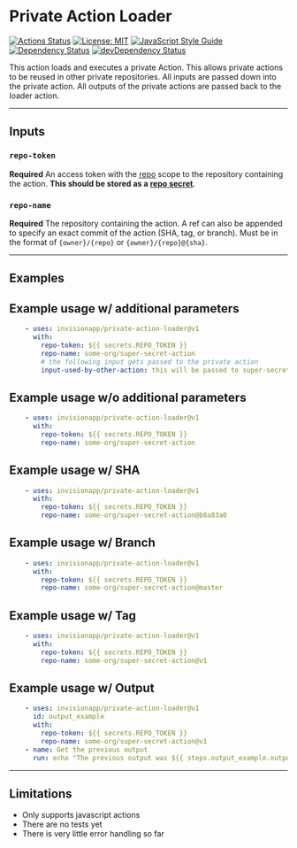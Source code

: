 # Private Action Loader

[![Actions Status](https://github.com/invisionapp/private-action-loader/workflows/ci/badge.svg?branch=develop)](https://github.com/invisionapp/private-action-loader/actions)
[![License: MIT](https://img.shields.io/badge/license-MIT-brightgreen.svg)](https://opensource.org/licenses/MIT)
[![JavaScript Style Guide](https://img.shields.io/badge/code_style-standard-brightgreen.svg)](https://standardjs.com)
[![Dependency Status](https://david-dm.org/InVisionApp/private-action-loader.svg)](https://david-dm.org/InVisionApp/private-action-loader)
[![devDependency Status](https://david-dm.org/InVisionApp/private-action-loader/dev-status.svg)](https://david-dm.org/InVisionApp/private-action-loader#info=devDependencies)

This action loads and executes a private Action.  This allows private actions to be reused in other private repositories.  All inputs are passed down into the private action. All outputs of the private actions are passed back to the loader action.

---
## **Inputs**
### **`repo-token`**

**Required** An access token with the [repo](https://help.github.com/en/github/authenticating-to-github/creating-a-personal-access-token-for-the-command-line) scope to the repository containing the action.  **This should be stored as a [repo secret](https://help.github.com/en/actions/automating-your-workflow-with-github-actions/creating-and-using-encrypted-secrets)**.

### **`repo-name`**

**Required** The repository containing the action.  A ref can also be appended to specify an exact commit of the action (SHA, tag, or branch). Must be in the format of `{owner}/{repo}` or `{owner}/{repo}@{sha}`.

---
## **Examples**
## Example usage w/ additional parameters
``` yaml
    - uses: invisionapp/private-action-loader@v1
      with:
        repo-token: ${{ secrets.REPO_TOKEN }}
        repo-name: some-org/super-secret-action
        # the following input gets passed to the private action
        input-used-by-other-action: this will be passed to super-secret-action
```

## Example usage w/o additional parameters
``` yaml
    - uses: invisionapp/private-action-loader@v1
      with:
        repo-token: ${{ secrets.REPO_TOKEN }}
        repo-name: some-org/super-secret-action
```

## Example usage w/ SHA
``` yaml
    - uses: invisionapp/private-action-loader@v1
      with:
        repo-token: ${{ secrets.REPO_TOKEN }}
        repo-name: some-org/super-secret-action@b8a83a0
```

## Example usage w/ Branch
``` yaml
    - uses: invisionapp/private-action-loader@v1
      with:
        repo-token: ${{ secrets.REPO_TOKEN }}
        repo-name: some-org/super-secret-action@master
```

## Example usage w/ Tag
``` yaml
    - uses: invisionapp/private-action-loader@v1
      with:
        repo-token: ${{ secrets.REPO_TOKEN }}
        repo-name: some-org/super-secret-action@v1
```

## Example usage w/ Output
``` yaml
    - uses: invisionapp/private-action-loader@v1
      id: output_example
      with:
        repo-token: ${{ secrets.REPO_TOKEN }}
        repo-name: some-org/super-secret-action@v1
    - name: Get the previous output
      run: echo "The previous output was ${{ steps.output_example.outputs.<name of output> }}"
```
---
## **Limitations**
* Only supports javascript actions
* There are no tests yet
* There is very little error handling so far